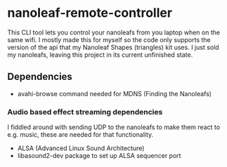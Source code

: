 # nanoleaf-remote-controller
This CLI tool lets you control your nanoleafs from you laptop when on the same wifi. I mostly made this for myself so the code only supports the version of the api that my Nanoleaf Shapes (triangles) kit uses. 
I just sold my nanoleafs, leaving this project in its current unfinished state. 
## Dependencies
- avahi-browse command needed for MDNS (Finding the Nanoleafs)
### Audio based effect streaming dependencies
I fiddled around with sending UDP to the nanoleafs to make them react to e.g. music, these are needed for that functionality. 
- ALSA (Advanced Linux Sound Architecture)
- libasound2-dev package to set up ALSA sequencer port
